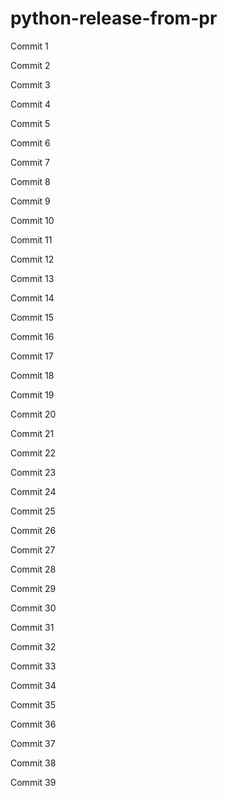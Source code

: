 # python-release-from-pr


Commit 1


Commit 2


Commit 3


Commit 4


Commit 5


Commit 6


Commit 7


Commit 8


Commit 9


Commit 10


Commit 11


Commit 12


Commit 13


Commit 14


Commit 15


Commit 16


Commit 17


Commit 18


Commit 19


Commit 20


Commit 21


Commit 22


Commit 23


Commit 24


Commit 25


Commit 26


Commit 27


Commit 28


Commit 29


Commit 30


Commit 31


Commit 32


Commit 33


Commit 34


Commit 35


Commit 36


Commit 37


Commit 38


Commit 39
